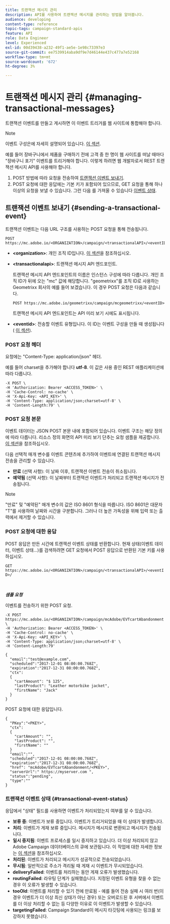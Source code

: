 ```yaml
---
title: 트랜잭션 메시지 관리
description: API를 사용하여 트랜잭션 메시지를 관리하는 방법을 알아봅니다.
audience: developing
content-type: reference
topic-tags: campaign-standard-apis
feature: API
role: Data Engineer
level: Experienced
exl-id: 00d39438-a232-49f1-ae5e-1e98c73397e3
source-git-commit: ee7539914aba9df9e7d46144e437c477a7e52168
workflow-type: tm+mt
source-wordcount: '672'
ht-degree: 3%

---
```


# 트랜잭션 메시지 관리 {#managing-transactional-messages}

트랜잭션 이벤트를 만들고 게시하면 이 이벤트 트리거를 웹 사이트에 통합해야 합니다.

>[!NOTE]
>
>이벤트 구성은에 자세히 설명되어 있습니다. [이 섹션](../../channels/using/configuring-transactional-event.md).

예를 들어 장바구니에서 제품을 구매하기 전에 고객 중 한 명이 웹 사이트를 떠날 때마다 &quot;장바구니 포기&quot; 이벤트를 트리거해야 합니다. 이렇게 하려면 웹 개발자로서 REST 트랜잭션 메시지 API를 사용해야 합니다.

1. POST 방법에 따라 요청을 전송하여 [트랜잭션 이벤트 보내기](#sending-a-transactional-event).
1. POST 요청에 대한 응답에는 기본 키가 포함되어 있으므로, GET 요청을 통해 하나 이상의 요청을 보낼 수 있습니다. 그런 다음 를 가져올 수 있습니다 [이벤트 상태](#transactional-event-status).

## 트랜잭션 이벤트 보내기 {#sending-a-transactional-event}

트랜잭션 이벤트는 다음 URL 구조를 사용하는 POST 요청을 통해 전송됩니다.

```
POST https://mc.adobe.io/<ORGANIZATION>/campaign/<transactionalAPI>/<eventID>
```

* **&lt;organization>**: 개인 조직 ID입니다. [이 섹션](../../api/using/must-read.md)을 참조하십시오.

* **&lt;transactionalapi>**: 트랜잭션 메시지 API 엔드포인트.

   트랜잭션 메시지 API 엔드포인트의 이름은 인스턴스 구성에 따라 다릅니다. 개인 조직 ID가 뒤에 오는 &quot;mc&quot; 값에 해당합니다. &quot;geometrixx&quot;를 조직 ID로 사용하는 Geometrixx 회사의 예를 들어 보겠습니다. 이 경우 POST 요청은 다음과 같습니다.

   `POST https://mc.adobe.io/geometrixx/campaign/mcgeometrixx/<eventID>`

   트랜잭션 메시지 API 엔드포인트는 API 미리 보기 시에도 표시됩니다.

* **&lt;eventid>**: 전송할 이벤트 유형입니다. 이 ID는 이벤트 구성을 만들 때 생성됩니다( [이 섹션](../../channels/using/configuring-transactional-event.md#creating-an-event)).

### POST 요청 헤더

요청에는 &quot;Content-Type: application/json&quot; 헤더.

예를 들어 charset을 추가해야 합니다 **utf-8**. 이 값은 사용 중인 REST 애플리케이션에 따라 다릅니다.

```
-X POST \
-H 'Authorization: Bearer <ACCESS_TOKEN>' \
-H 'Cache-Control: no-cache' \
-H 'X-Api-Key: <API_KEY>' \
-H 'Content-Type: application/json;charset=utf-8' \
-H 'Content-Length:79' \
```

### POST 요청 본문

이벤트 데이터는 JSON POST 본문 내에 포함되어 있습니다. 이벤트 구조는 해당 정의에 따라 다릅니다. 리소스 정의 화면의 API 미리 보기 단추는 요청 샘플을 제공합니다. [이 섹션](../../channels/using/publishing-transactional-event.md#previewing-and-publishing-the-event)을 참조하십시오.

다음 선택적 매개 변수를 이벤트 콘텐츠에 추가하여 이벤트에 연결된 트랜잭션 메시지 전송을 관리할 수 있습니다.

* **만료** (선택 사항): 이 날짜 이후, 트랜잭션 이벤트 전송이 취소됩니다.
* **예약됨** (선택 사항): 이 날짜부터 트랜잭션 이벤트가 처리되고 트랜잭션 메시지가 전송됩니다.

>[!NOTE]
>
>&quot;만료&quot; 및 &quot;예약된&quot; 매개 변수의 값은 ISO 8601 형식을 따릅니다. ISO 8601은 대문자 &quot;T&quot;를 사용하여 날짜와 시간을 구분합니다. 그러나 더 높은 가독성을 위해 입력 또는 출력에서 제거할 수 있습니다.

### POST 요청에 대한 응답

POST 응답은 만든 시간에 트랜잭션 이벤트 상태를 반환합니다. 현재 상태(이벤트 데이터, 이벤트 상태...)를 검색하려면 GET 요청에서 POST 응답으로 반환된 기본 키를 사용하십시오.

`GET https://mc.adobe.io/<ORGANIZATION>/campaign/<transactionalAPI>/<eventID>/`

<br/>

***샘플 요청***

이벤트를 전송하기 위한 POST 요청.

```
-X POST https://mc.adobe.io/<ORGANIZATION>/campaign/mcAdobe/EVTcartAbandonment \
-H 'Authorization: Bearer <ACCESS_TOKEN>' \
-H 'Cache-Control: no-cache' \
-H 'X-Api-Key: <API_KEY>' \
-H 'Content-Type: application/json;charset=utf-8' \
-H 'Content-Length:79'

{
  "email":"test@example.com",
  "scheduled":"2017-12-01 08:00:00.768Z",
  "expiration":"2017-12-31 08:00:00.768Z",
  "ctx":
  {
    "cartAmount": "$ 125",
    "lastProduct": "Leather motorbike jacket",
    "firstName": "Jack"
  }
}
```

POST 요청에 대한 응답입니다.

```
{
  "PKey":"<PKEY>",
  "ctx":
  {
    "cartAmount": "",
    "lastProduct": "",
    "firstName": ""
  }
  "email":"",
  "scheduled":"2017-12-01 08:00:00.768Z",
  "expiration":"2017-12-31 08:00:00.768Z",
  "href": "mcAdobe/EVTcartAbandonment/<PKEY>",
  "serverUrl":" https://myserver.com ",
  "status":"pending",
  "type":""
}
```

### 트랜잭션 이벤트 상태 {#transactional-event-status}

응답에서 &quot;상태&quot; 필드를 사용하면 이벤트가 처리되었는지 여부를 알 수 있습니다.

* **보류 중**: 이벤트가 보류 중입니다. 이벤트가 트리거되었을 때 이 상태가 발생합니다.
* **처리**: 이벤트가 게재 보류 중입니다. 메시지가 메시지로 변환되고 메시지가 전송됩니다.
* **일시 중지됨**: 이벤트 프로세스를 일시 중지하고 있습니다. 더 이상 처리되지 않고 Adobe Campaign 데이터베이스의 큐에 보관됩니다. 이 작업에 대한 자세한 정보는 [이 섹션](../../channels/using/publishing-transactional-message.md#suspending-a-transactional-message-publication)을 참조하십시오.
* **처리된**: 이벤트가 처리되고 메시지가 성공적으로 전송되었습니다.
* **무시됨**: 일반적으로 주소가 격리될 때 게재 시 이벤트가 무시되었습니다.
* **deliveryFailed**: 이벤트를 처리하는 동안 게재 오류가 발생했습니다.
* **routingFailed**: 라우팅 단계가 실패했습니다. 지정된 이벤트 유형을 찾을 수 없는 경우 이 오류가 발생할 수 있습니다.
* **tooOld**: 이벤트를 처리할 수 있기 전에 만료됨 - 예를 들어 전송 실패 시 여러 번(이 경우 이벤트가 더 이상 최신 상태가 아닌 경우) 또는 오버로드된 후 서버에서 이벤트를 더 이상 처리할 수 없는 등 다양한 이유로 이 이벤트가 발생할 수 있습니다.
* **targetingFailed**: Campaign Standard이 메시지 타깃팅에 사용되는 링크를 보강하지 못했습니다.
